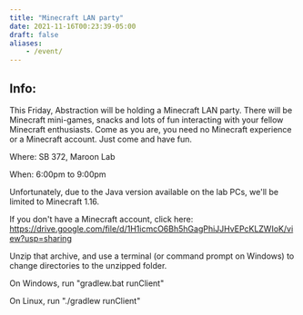 ```yaml
---
title: "Minecraft LAN party"
date: 2021-11-16T00:23:39-05:00
draft: false
aliases:
    - /event/
---
```

## Info:
This Friday, Abstraction will be holding a Minecraft LAN party. 
There will be Minecraft mini-games, snacks and lots of fun interacting with your fellow Minecraft enthusiasts. 
Come as you are, you need no Minecraft experience or a Minecraft account. Just come and have fun.

Where: SB 372, Maroon Lab

When: 6:00pm to 9:00pm


Unfortunately, due to the Java version available on the lab PCs, we'll be limited to Minecraft 1.16.

If you don't have a Minecraft account, click here: https://drive.google.com/file/d/1H1icmcO6Bh5hGagPhiJJHvEPcKLZWIoK/view?usp=sharing

Unzip that archive, and use a terminal (or command prompt on Windows) to change directories to the unzipped folder.

On Windows, run "gradlew.bat runClient"

On Linux, run "./gradlew runClient"